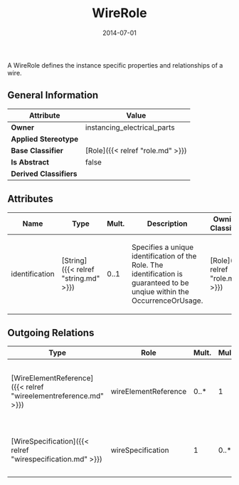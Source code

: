 ﻿---
title: WireRole
toc: false
type: specs
date: "2014-07-01"
draft: false
specification: VEC
version: 1.1.1
documentType: "Recommendation"
elementType: Class
classes:
  - WireRole
menu_name: vec-1.1.1
---
<p> A WireRole defines the instance specific properties and relationships of a wire.      </p>

## General Information

| Attribute               | Value |
|-------------------------|-------|
| **Owner**               | instancing_electrical_parts |
| **Applied Stereotype**  |   |
| **Base Classifier**     | [Role]({{< relref "role.md" >}})<br/>  |
| **Is Abstract**         | false |
| **Derived Classifiers** |   |

## Attributes
|  Name  |  Type  |  Mult.  |  Description  |  Owning Classifier  |
|--------|--------|---------|---------------|--------------|
|identification | [String]({{< relref "string.md" >}}) | 0..1 | <p>Specifies a unique identification of the Role. The identification is guaranteed to be unqiue within the OccurrenceOrUsage. </p> | [Role]({{< relref "role.md" >}}) |

## Outgoing Relations
|    Type  |   Role   |   Mult.   |   Mult.   |   Description   |
|----------|----------|-----------|-----------|-----------------|
| [WireElementReference]({{< relref "wireelementreference.md" >}}) | wireElementReference | 0..* | 1 | Specifies the WireElementReferences used in the WireRole. For multi core wires more than one WireElementReference is needed. |
| [WireSpecification]({{< relref "wirespecification.md" >}}) | wireSpecification | 1 | 0..* | <p> References the <i>WireSpecification</i> that is instanced by this <i>WireRole.</i>      </p> |
